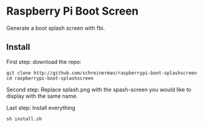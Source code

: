 Raspberry Pi Boot Screen
========================
Generate a boot splash screen with fbi.

Install
-------
First step: download the repo:
``` 
git clone http://github.com/schreinerman/raspberrypi-boot-splashscreen
cd raspberrypi-boot-splashscreen
```

Second step: Replace splash.png with the spash-screen you would like to display with the same name.

Last step: Install everything
```
sh install.sh
```
